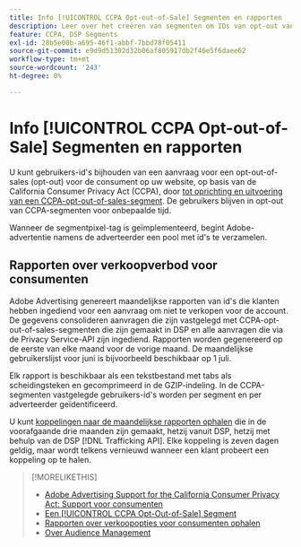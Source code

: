```yaml
---
title: Info [!UICONTROL CCPA Opt-out-of-Sale] Segmenten en rapporten
description: Leer over het creëren van segmenten om IDs van opt-out van CCPA te volgen verzoeken en hoe te om rapporten van identiteitskaarts terug te winnen.
feature: CCPA, DSP Segments
exl-id: 28b5e00b-a695-46f1-abbf-7bbd78f05411
source-git-commit: e9d9d51302d32b06af805917db2f46e5f6daee62
workflow-type: tm+mt
source-wordcount: '243'
ht-degree: 0%

---
```


# Info [!UICONTROL CCPA Opt-out-of-Sale] Segmenten en rapporten

U kunt gebruikers-id&#39;s bijhouden van een aanvraag voor een opt-out-of-sales (opt-out) voor de consument op uw website, op basis van de California Consumer Privacy Act (CCPA), door [tot oprichting en uitvoering van een CCPA-opt-out-of-sales-segment](ccpa-opt-out-segment-create.md). De gebruikers blijven in opt-out van CCPA-segmenten voor onbepaalde tijd.

Wanneer de segmentpixel-tag is geïmplementeerd, begint Adobe-advertentie namens de adverteerder een pool met id&#39;s te verzamelen.

## Rapporten over verkoopverbod voor consumenten

Adobe Advertising genereert maandelijkse rapporten van id&#39;s die klanten hebben ingediend voor een aanvraag om niet te verkopen voor de account. De gegevens consolideren aanvragen die zijn vastgelegd met CCPA-opt-out-of-sales-segmenten die zijn gemaakt in DSP en alle aanvragen die via de Privacy Service-API zijn ingediend.  Rapporten worden gegenereerd op de eerste van elke maand voor de vorige maand. De maandelijkse gebruikerslijst voor juni is bijvoorbeeld beschikbaar op 1 juli.

Elk rapport is beschikbaar als een tekstbestand met tabs als scheidingsteken en gecomprimeerd in de GZIP-indeling. In de CCPA-segmenten vastgelegde gebruikers-id&#39;s worden per segment en per adverteerder geïdentificeerd.

U kunt [koppelingen naar de maandelijkse rapporten ophalen](ccpa-opt-out-segment-report-retrieve.md) die in de voorafgaande drie maanden zijn gemaakt, hetzij vanuit DSP, hetzij met behulp van de DSP [!DNL Trafficking API]. Elke koppeling is zeven dagen geldig, maar wordt telkens vernieuwd wanneer een klant probeert een koppeling op te halen.

>[!MORELIKETHIS]
>
>* [Adobe Advertising Support for the California Consumer Privacy Act: Support voor consumenten](/help/privacy/ccpa/ccpa-opt-out-of-sale.md)
>* [Een [!UICONTROL CCPA Opt-Out-of-Sale] Segment](ccpa-opt-out-segment-create.md)
>* [Rapporten over verkoopopties voor consumenten ophalen](ccpa-opt-out-segment-report-retrieve.md)
>* [Over Audience Management](audience-about.md)

